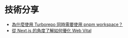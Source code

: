 # 技術分享

- [為什麼使用 Turborepo 同時需要使用 pnpm workspace？](https://github.com/leochiu-a/tech-sharing-slides/tree/main/%E7%82%BA%E4%BB%80%E9%BA%BC%E4%BD%BF%E7%94%A8%20Turborepo%20%E5%90%8C%E6%99%82%E9%9C%80%E8%A6%81%E4%BD%BF%E7%94%A8%20pnpm%20workspace%EF%BC%9F)
- [從 Next.js 的角度了解如何優化 Web Vital](https://github.com/leochiu-a/tech-sharing-slides/tree/main/%E5%BE%9E%20Next.js%20%E7%9A%84%E8%A7%92%E5%BA%A6%E4%BA%86%E8%A7%A3%E5%A6%82%E4%BD%95%E5%84%AA%E5%8C%96%20Web%20Vital)
